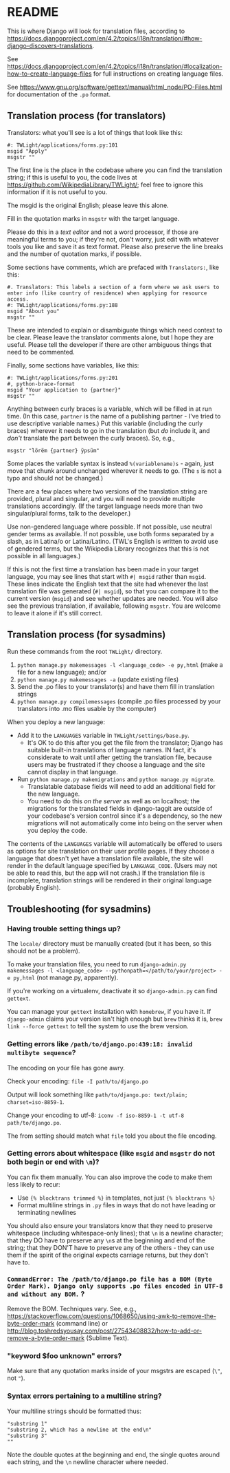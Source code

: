 # README
This is where Django will look for translation files, according to https://docs.djangoproject.com/en/4.2/topics/i18n/translation/#how-django-discovers-translations.

See https://docs.djangoproject.com/en/4.2/topics/i18n/translation/#localization-how-to-create-language-files for full instructions on creating language files.

See https://www.gnu.org/software/gettext/manual/html_node/PO-Files.html for documentation of the `.po` format.

## Translation process (for translators)

Translators: what you'll see is a lot of things that look like this:

```
#: TWLight/applications/forms.py:101
msgid "Apply"
msgstr ""
```

The first line is the place in the codebase where you can find the translation string; if this is useful to you, the code lives at https://github.com/WikipediaLibrary/TWLight/; feel free to ignore this information if it is not useful to you.

The msgid is the original English; please leave this alone.

Fill in the quotation marks in `msgstr` with the target language.

Please do this in a *text editor* and not a word processor, if those are meaningful terms to you; if they're not, don't worry, just edit with whatever tools you like and save it as text format. Please also preserve the line breaks and the number of quotation marks, if possible.

Some sections have comments, which are prefaced with `Translators:`, like this:

```
#. Translators: This labels a section of a form where we ask users to enter info (like country of residence) when applying for resource access.
#: TWLight/applications/forms.py:188
msgid "About you"
msgstr ""
```

These are intended to explain or disambiguate things which need context to be clear. Please leave the translator comments alone, but I hope they are useful. Please tell the developer if there are other ambiguous things that need to be commented.

Finally, some sections have variables, like this:

```
#: TWLight/applications/forms.py:201
#, python-brace-format
msgid "Your application to {partner}"
msgstr ""
```

Anything between curly braces is a variable, which will be filled in at run time. (In this case, `partner` is the name of a publishing partner - I've tried to use descriptive variable names.) Put this variable (including the curly braces) wherever it needs to go in the translation (but *do* include it, and *don't* translate the part between the curly braces). So, e.g., 

`msgstr "lörëm {partner} ÿpsüm"`

Some places the variable syntax is instead `%(variablename)s` - again, just move that chunk around unchanged wherever it needs to go. (The `s` is not a typo and should not be changed.)

There are a few places where two versions of the translation string are provided, plural and singular, and you will need to provide multiple translations accordingly. (If the target language needs more than two singular/plural forms, talk to the developer.)

Use non-gendered language where possible. If not possible, use neutral gender terms as available. If not possible, use both forms separated by a slash, as in Latina/o or Latina/Latino. (TWL's English is written to avoid use of gendered terms, but the Wikipedia Library recognizes that this is not possible in all languages.) 

If this is not the first time a translation has been made in your target language, you may see lines that start with `#| msgid` rather than `msgid`. These lines indicate the English text that the site had whenever the last translation file was generated (`#| msgid`), so that you can compare it to the current version (`msgid`) and see whether updates are needed. You will also see the previous translation, if available, following `msgstr`. You are welcome to leave it alone if it's still correct.

## Translation process (for sysadmins)

Run these commands from the root `TWLight/` directory.

1. `python manage.py makemessages -l <language_code> -e py,html` (make a file for a new language); and/or
2. `python manage.py makemessages -a` (update existing files) 
3. Send the .po files to your translator(s) and have them fill in translation strings
4. `python manage.py compilemessages` (compile .po files processed by your translators into .mo files usable by the computer)

When you deploy a new language:
* Add it to the `LANGUAGES` variable in `TWLight/settings/base.py`.
    * It's OK to do this after you get the file from the translator; Django has suitable built-in translations of language names. IN fact, it's considerate to wait until after getting the translation file, because users may be frustrated if they choose a language and the site cannot display in that language.
* Run `python manage.py makemigrations` and `python manage.py migrate`.
    * Translatable database fields will need to add an additional field for the new language.
    * You need to do this *on the server* as well as on localhost; the migrations for the translated fields in django-taggit are outside of your codebase's version control since it's a dependency, so the new migrations will not automatically come into being on the server when you deploy the code.

The contents of the `LANGUAGES` variable will automatically be offered to users as options for site translation on their user profile pages. If they choose a language that doesn't yet have a translation file available, the site will render in the default language specified by `LANGUAGE_CODE`. (Users may not be able to read this, but the app will not crash.) If the translation file is incomplete, translation strings will be rendered in their original language (probably English).

## Troubleshooting (for sysadmins)
### Having trouble setting things up?

The `locale/` directory must be manually created (but it has been, so this should not be a problem).

To make your translation files, you need to run `django-admin.py makemessages -l <language_code> --pythonpath=</path/to/your/project> -e py,html` (not manage.py, apparently).

If you're working on a virtualenv, deactivate it so `django-admin.py` can find `gettext`.

You can manage your `gettext` installation with `homebrew`, if you have it. If `django-admin` claims your version isn't high enough but `brew` thinks it is, `brew link --force gettext` to tell the system to use the brew version.

### Getting errors like `/path/to/django.po:439:18: invalid multibyte sequence`?

The encoding on your file has gone awry.

Check your encoding:
`file -I path/to/django.po`

Output will look something like `path/to/django.po: text/plain; charset=iso-8859-1`.

Change your encoding to utf-8: `iconv -f iso-8859-1 -t utf-8 path/to/django.po`.

The from setting should match what `file` told you about the file encoding.

### Getting errors about whitespace (like `msgid` and `msgstr` do not both begin or end with `\n`)?

You can fix them manually. You can also improve the code to make them less likely to recur:
* Use `{% blocktrans trimmed %}` in templates, not just `{% blocktrans %}`
* Format multiline strings in `.py` files in ways that do not have leading or terminating newlines

You should also ensure your translators know that they need to preserve whitespace (including whitespace-only lines); that `\n` is a newline character; that they DO have to preserve any `\n`s at the beginning and end of the string; that they DON'T have to preserve any of the others - they can use them if the spirit of the original expects carriage returns, but they don't have to.

### `CommandError: The /path/to/django.po file has a BOM (Byte Order Mark). Django only supports .po files encoded in UTF-8 and without any BOM.` ?

Remove the BOM. Techniques vary. See, e.g., https://stackoverflow.com/questions/1068650/using-awk-to-remove-the-byte-order-mark (command line) or http://blog.toshredsyousay.com/post/27543408832/how-to-add-or-remove-a-byte-order-mark (Sublime Text).

### "keyword $foo unknown" errors?
Make sure that any quotation marks inside of your msgstrs are escaped (`\"`, not `"`).

### Syntax errors pertaining to a multiline string?

Your multiline strings should be formatted thus:

```""
"substring 1"
"substring 2, which has a newline at the end\n"
"substring 3"
""
```

Note the double quotes at the beginning and end, the single quotes around each string, and the `\n` newline character where needed.
